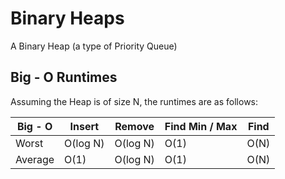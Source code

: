 # Binary Heaps #

A Binary Heap (a type of Priority Queue) 


## Big - O Runtimes ## 
Assuming the Heap is of size N, the runtimes are as follows: 

|Big - O  | Insert    | Remove     | Find Min / Max| Find |
|---------| --------  | ------     | --------------| -----|
| Worst   |  O(log N) |  O(log N)  | O(1)          | O(N) |
| Average |  O(1)     |  O(log N)  | O(1)          | O(N) |
